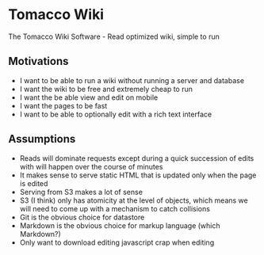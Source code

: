 # Tomacco Wiki

The Tomacco Wiki Software - Read optimized wiki, simple to run

## Motivations

- I want to be able to run a wiki without running a server and database
- I want the wiki to be free and extremely cheap to run
- I want the be able view and edit on mobile
- I want the pages to be fast
- I want to be able to optionally edit with a rich text interface

## Assumptions

- Reads will dominate requests except during a quick succession of edits with will happen over the course of minutes
- It makes sense to serve static HTML that is updated only when the page is edited
- Serving from S3 makes a lot of sense
- S3 (I think) only has atomicity at the level of objects, which means we will need to come up with a mechanism to catch collisions
- Git is the obvious choice for datastore
- Markdown is the obvious choice for markup language (which Markdown?)
- Only want to download editing javascript crap when editing
